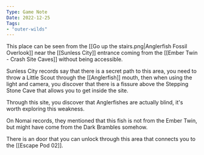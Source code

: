 ```yaml
---
Type: Game Note
Date: 2022-12-25
Tags:
- "outer-wilds"
---
```

This place can be seen from the [[Go up the stairs.png|Anglerfish Fossil Overlook]] near the [[Sunless City]] entrance coming from the [[Ember Twin - Crash Site Caves]] without being accessible.

Sunless City records say that there is a secret path to this area, you need to throw a Little Scout through the [[Anglerfish]] mouth, then when using the light and camera, you discover that there is a fissure above the Stepping Stone Cave that allows you to get inside the site.

Through this site, you discover that Anglerfishes are actually blind, it's worth exploring this weakness.

On Nomai records, they mentioned that this fish is not from the Ember Twin, but might have come from the Dark Brambles somehow.

There is an door that you can unlock through this area that connects you to the [[Escape Pod 02]].
